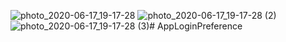 ![photo_2020-06-17_19-17-28](https://user-images.githubusercontent.com/37768182/84897639-25acf700-b0d0-11ea-9601-f48cb6391911.jpg)
![photo_2020-06-17_19-17-28 (2)](https://user-images.githubusercontent.com/37768182/84897648-29d91480-b0d0-11ea-93d1-cd90dc4fe045.jpg)
![photo_2020-06-17_19-17-28 (3)](https://user-images.githubusercontent.com/37768182/84897660-2d6c9b80-b0d0-11ea-897c-1ccf1b83d73a.jpg)# AppLoginPreference
